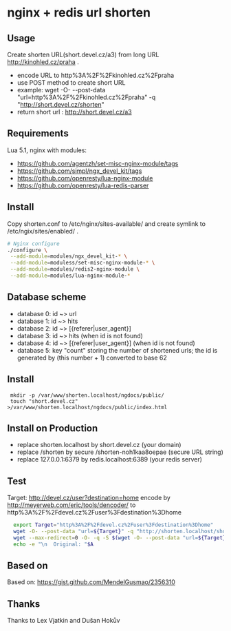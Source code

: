 nginx + redis url shorten 
=========================

Usage
-----
Create shorten URL(short.devel.cz/a3) from long URL http://kinohled.cz/praha .

 * encode URL to http%3A%2F%2Fkinohled.cz%2Fpraha
 * use POST method to create short URL
 *  example: wget -O- --post-data "url=http%3A%2F%2Fkinohled.cz%2Fpraha" -q "http://short.devel.cz/shorten"
 * return short url : http://short.devel.cz/a3

Requirements 
------------
Lua 5.1, nginx with modules:

* https://github.com/agentzh/set-misc-nginx-module/tags
* https://github.com/simpl/ngx_devel_kit/tags
* https://github.com/openresty/lua-nginx-module
* https://github.com/openresty/lua-redis-parser


Install
-------
Copy shorten.conf to /etc/nginx/sites-available/ and create symlink to /etc/ngix/sites/enabled/ .

```bash
# Nginx configure
./configure \
 --add-module=modules/ngx_devel_kit-* \
 --add-module=moduless/set-misc-nginx-module-* \
 --add-module=modules/redis2-nginx-module \
 --add-module=modules/lua-nginx-module-*
```


Database scheme
---------------

* database 0: id ~> url
* database 1: id ~> hits
* database 2: id ~> [{referer|user_agent}]
* database 3: id ~> hits (when id is not found)
* database 4: id ~> \[{referer|user_agent}\] (when id is not found)
* database 5: key "count" storing the number of shortened urls; the id is generated by (this number + 1) converted to base 62


Install
-------

```
 mkdir -p /var/www/shorten.localhost/ngdocs/public/
 touch "short.devel.cz"  >/var/www/shorten.localhost/ngdocs/public/index.html
```

Install on Production
---------------------

* replace shorten.localhost by short.devel.cz (your domain)
* replace /shorten by secure /shorten-noh1kaa8oepae (secure URL string)
* replace 127.0.0.1:6379 by redis.localhost:6389 (your redis server)


Test
----
 Target: http://devel.cz/user?destination=home
 encode by http://meyerweb.com/eric/tools/dencoder/ to http%3A%2F%2Fdevel.cz%2Fuser%3Fdestination%3Dhome

```bash
  export Target="http%3A%2F%2Fdevel.cz%2Fuser%3Fdestination%3Dhome"
  wget -O- --post-data "url=${Target}" -q "http://shorten.localhost/shorten"
  wget --max-redirect=0 -O- -q -S $(wget -O- --post-data "url=${Target}" -q "http://shorten.localhost/shorten") 2>&1 | grep Location
  echo -e "\n  Original: "$A
```

Based on
--------
Based on: https://gist.github.com/MendelGusmao/2356310


Thanks
------
Thanks to Lex Vjatkin and Dušan Hokův
